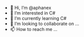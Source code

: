 - 👋 Hi, I’m @aphanex
- 👀 I’m interested in C#
- 🌱 I’m currently learning C#
- 💞️ I’m looking to collaborate on ...
- 📫 How to reach me ...

<!---
aphanex/aphanex is a ✨ special ✨ repository because its `README.md` (this file) appears on your GitHub profile.
You can click the Preview link to take a look at your changes.
--->
